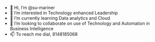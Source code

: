 - 👋 Hi, I’m @su-mariner
- 👀 I’m interested in Technology enhanced Leadership
- 🌱 I’m currently learning Data analytics and Cloud
- 💞️ I’m looking to collaborate on use of Technology and Automation in Business Intelligence
- 📫 To reach me dial, 8148185068

<!---
su-mariner/su-mariner is a ✨ special ✨ repository because its `README.md` (this file) appears on your GitHub profile.
You can click the Preview link to take a look at your changes.
--->
